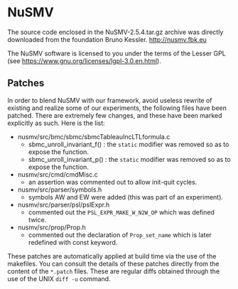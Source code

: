 # NuSMV
The source code enclosed in the NuSMV-2.5.4.tar.gz archive was directly downloaded from
the foundation Bruno Kessler. http://nusmv.fbk.eu

The NuSMV software is licensed to you under the terms of the Lesser GPL
(see https://www.gnu.org/licenses/lgpl-3.0.en.html).

## Patches
In order to blend NuSMV with our framework, avoid useless rewrite of existing and realize some of
our experiments, the following files have been patched. There are extremely few changes, and these
have been marked explicitly as such. Here is the list:
  * nusmv/src/bmc/sbmc/sbmcTableauIncLTLformula.c
      - sbmc_unroll_invariant_f() : the `static` modifier was removed so as to expose the function.
      - sbmc_unroll_invariant_p() : the `static` modifier was removed so as to expose the function.
  * nusmv/src/cmd/cmdMisc.c
      - an assertion was commented out to allow init-quit cycles.
  *  nusmv/src/parser/symbols.h
      - symbols AW and EW were added (this was part of an experiment).
  * nusmv/src/parser/psl/pslExpr.h
      - commented out the `PSL_EXPR_MAKE_W_N2W_OP` which was defined twice.
  * nusmv/src/prop/Prop.h
      - commented out the declaration of `Prop_set_name` which is later redefined with const keyword.

These patches are automatically applied at build time via the use of the makefiles. You can consult
the details of these patches directly from the content of the `*.patch` files. These are regular
diffs obtained through the use of the UNIX `diff -u` command.
